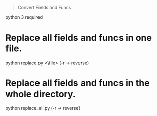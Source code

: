 > Convert Fields and Funcs

python 3 required

# Replace all fields and funcs in one file.
python replace.py \<\file> (-r -> reverse)

# Replace all fields and funcs in the whole directory.
python replace_all.py <directory> (-r -> reverse)
